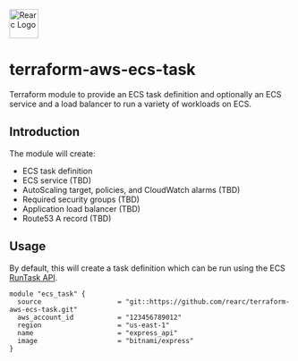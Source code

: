 <a href="https://www.rearc.io/data/">
    <img src="https://www.rearc.io/wp-content/uploads/2018/11/Logo.png" alt="Rearc Logo" title="Rearc Logo" height="52" />
</a>

# terraform-aws-ecs-task

Terraform module to provide an ECS task definition and optionally an ECS service and a load balancer to run a variety of workloads on ECS.

## Introduction

The module will create:

* ECS task definition
* ECS service (TBD)
* AutoScaling target, policies, and CloudWatch alarms (TBD)
* Required security groups (TBD)
* Application load balancer (TBD)
* Route53 A record (TBD)

## Usage

By default, this will create a task definition which can be run using the ECS [RunTask API](https://docs.aws.amazon.com/AmazonECS/latest/APIReference/API_RunTask.html).
```hcl
module "ecs_task" {
  source                   = "git::https://github.com/rearc/terraform-aws-ecs-task.git"
  aws_account_id           = "123456789012"
  region                   = "us-east-1"
  name                     = "express_api"
  image                    = "bitnami/express"
}
```